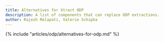 ```yaml
---
title: Alternatives for Xtract ODP
description: A list of components that can replace ODP extractions.
author: Rajesh Malapati, Valerie Schipka
---
```


{% include "articles/odp/alternatives-for-odp.md" %}